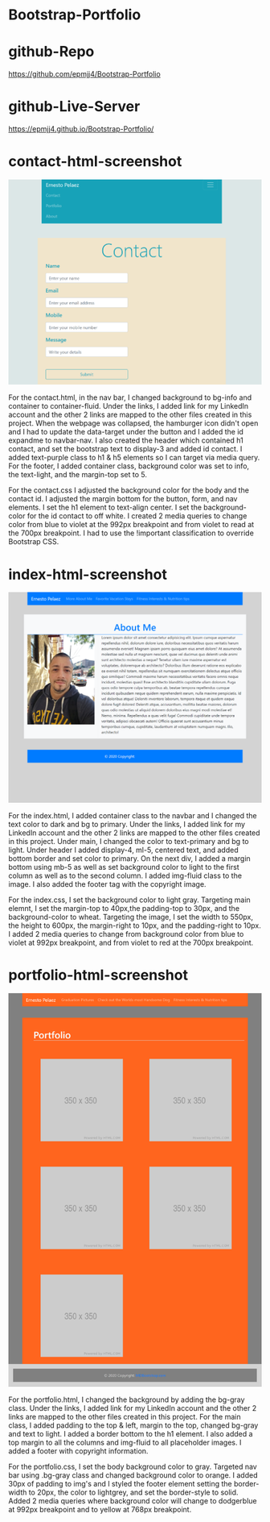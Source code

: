 # Bootstrap-Portfolio

# github-Repo

https://github.com/epmjj4/Bootstrap-Portfolio

# github-Live-Server

https://epmjj4.github.io/Bootstrap-Portfolio/

# contact-html-screenshot

![alt text](https://raw.githubusercontent.com/epmjj4/Bootstrap-Portfolio/main/assets/images/contact-screenshot.png "Contact")

For the contact.html, in the nav bar, I changed background to bg-info and container to container-fluid. Under the links,  I added link for my LinkedIn account and the other 2 links are mapped to the other files created in this project. When the webpage was collapsed, the hamburger icon didn't open and I had to update the data-target under the button and I added the id expandme to navbar-nav. I also created the header which contained h1 contact, and set the bootstrap text to display-3 and added id contact. I added text-purple class to h1 & h5 elements so I can target via media query. For the footer, I added container class, background color was set to info, the text-light, and the margin-top set to 5. 

For the contact.css I adjusted the background color for the body and the contact id. I adjusted the margin bottom for the button, form, and nav elements. I set the h1 element to text-align center. I set the background-color for the id contact to off white. I created 2 media queries to change color from blue to violet at the 992px breakpoint and from violet to read at the 700px breakpoint. I had to use the !important classification to override Bootstrap CSS. 

# index-html-screenshot
![alt text](https://raw.githubusercontent.com/epmjj4/Bootstrap-Portfolio/main/assets/images/about-me-screenshot.png "AboutMe")

For the index.html, I added container class to the navbar and I changed the text color to dark and bg to primary. Under the links,  I added link for my LinkedIn account and the other 2 links are mapped to the other files created in this project. Under main, I changed the color to text-primary and bg to light. Under header I added display-4, ml-5, centered text, and added bottom border and set color to primary. On the next div, I added a margin bottom using mb-5 as well as set background color to light to the first column as well as to the second column. I added img-fluid class to the image. I also added the footer tag with the copyright image. 

For the index.css, I set the background color to light gray. Targeting main elemnt, I set the margin-top to 40px,the padding-top to 30px, and the background-color to wheat. Targeting the image, I set the width to 550px, the height to 600px, the margin-right to 10px, and the padding-right to 10px. I added 2 media queries to change from background color from blue to violet at 992px breakpoint, and from violet to red at the 700px breakpoint. 

# portfolio-html-screenshot
![alt text](https://raw.githubusercontent.com/epmjj4/Bootstrap-Portfolio/main/assets/images/portfolio-screenshot.png "portfolio")

For the portfolio.html, I changed the background by adding the bg-gray class. Under the links,  I added link for my LinkedIn account and the other 2 links are mapped to the other files created in this project. For the main class, I added padding to the top & left, margin to the top, changed bg-gray and text to light. I added a border bottom to the h1 element. I also added a top margin to all the columns and img-fluid to all placeholder images. I added a footer with copyright information. 

For the portfolio.css, I set the body background color to gray. Targeted nav bar using .bg-gray class and changed background color to orange. I added 30px of padding to img's and I styled the footer element  setting the border-width to 20px, the color to lightgrey, and set the border-style to solid. Added 2 media queries where background color will change to dodgerblue at 992px breakpoint and to yellow at 768px breakpoint. 